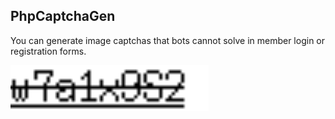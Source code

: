 <h2>PhpCaptchaGen</h2>
<p>You can generate image captchas that bots cannot solve in member login or registration forms.</p>
<img src="captchas.png" alt="">
